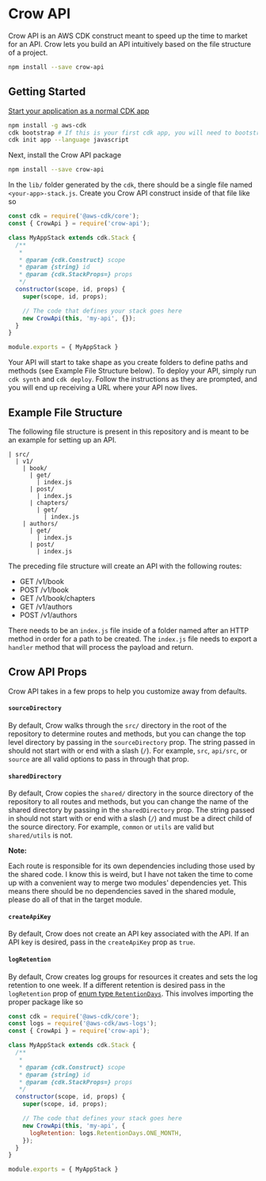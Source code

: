 # Crow API

Crow API is an AWS CDK construct meant to speed up the time to market for an API. Crow lets you build an API intuitively based on the file structure of a project.

```sh
npm install --save crow-api
```

## Getting Started

[Start your application as a normal CDK app](https://docs.aws.amazon.com/cdk/latest/guide/getting_started.html)

```sh
npm install -g aws-cdk
cdk bootstrap # If this is your first cdk app, you will need to bootstrap your AWS account
cdk init app --language javascript
```

Next, install the Crow API package

```sh
npm install --save crow-api
```

In the `lib/` folder generated by the `cdk`, there should be a single file named `<your-app>-stack.js`. Create you Crow API construct inside of that file like so

```javascript
const cdk = require('@aws-cdk/core');
const { CrowApi } = require('crow-api');

class MyAppStack extends cdk.Stack {
  /**
   *
   * @param {cdk.Construct} scope
   * @param {string} id
   * @param {cdk.StackProps=} props
   */
  constructor(scope, id, props) {
    super(scope, id, props);

    // The code that defines your stack goes here
    new CrowApi(this, 'my-api', {});
  }
}

module.exports = { MyAppStack }
```

Your API will start to take shape as you create folders to define paths and methods (see Example File Structure below). To deploy your API, simply run `cdk synth` and `cdk deploy`. Follow the instructions as they are prompted, and you will end up receiving a URL where your API now lives.

## Example File Structure

The following file structure is present in this repository and is meant to be an example for setting up an API.

```
| src/
  | v1/
    | book/
      | get/
        | index.js
      | post/
        | index.js
      | chapters/
        | get/
          | index.js
    | authors/
      | get/
        | index.js
      | post/
        | index.js
```

The preceding file structure will create an API with the following routes:
- GET /v1/book
- POST /v1/book
- GET /v1/book/chapters
- GET /v1/authors
- POST /v1/authors

There needs to be an `index.js` file inside of a folder named after an HTTP method in order for a path to be created. The `index.js` file needs to export a `handler` method that will process the payload and return.

## Crow API Props

Crow API takes in a few props to help you customize away from defaults.

#### `sourceDirectory`

By default, Crow walks through the `src/` directory in the root of the repository to determine routes and methods, but you can change the top level directory by passing in the `sourceDirectory` prop. The string passed in should not start with or end with a slash (`/`). For example, `src`, `api/src`, or `source` are all valid options to pass in through that prop.

#### `sharedDirectory`

By default, Crow copies the `shared/` directory in the source directory of the repository to all routes and methods, but you can change the name of the shared directory by passing in the `sharedDirectory` prop. The string passed in should not start with or end with a slash (`/`) and must be a direct child of the source directory. For example, `common` or `utils` are valid but `shared/utils` is not.

**Note:**

Each route is responsible for its own dependencies including those used by the shared code. I know this is weird, but I have not taken the time to come up with a convenient way to merge two modules' dependencies yet. This means there should be no dependencies saved in the shared module, please do all of that in the target module.

#### `createApiKey`

By default, Crow does not create an API key associated with the API. If an API key is desired, pass in the `createApiKey` prop as `true`.

#### `logRetention`

By default, Crow creates log groups for resources it creates and sets the log retention to one week. If a different retention is desired pass in the `logRetention` prop of [enum type `RetentionDays`](https://docs.aws.amazon.com/cdk/api/latest/docs/@aws-cdk_aws-logs.RetentionDays.html). This involves importing the proper package like so

```javascript
const cdk = require('@aws-cdk/core');
const logs = require('@aws-cdk/aws-logs');
const { CrowApi } = require('crow-api');

class MyAppStack extends cdk.Stack {
  /**
   *
   * @param {cdk.Construct} scope
   * @param {string} id
   * @param {cdk.StackProps=} props
   */
  constructor(scope, id, props) {
    super(scope, id, props);

    // The code that defines your stack goes here
    new CrowApi(this, 'my-api', {
      logRetention: logs.RetentionDays.ONE_MONTH,
    });
  }
}

module.exports = { MyAppStack }
```
